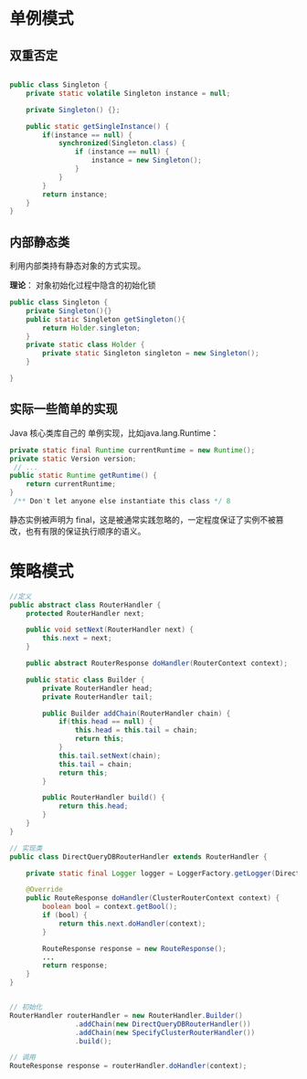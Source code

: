 
# 单例模式

## 双重否定

```java

public class Singleton {
    private static volatile Singleton instance = null;

    private Singleton() {};

    public static getSingleInstance() {
        if(instance == null) {
            synchronized(Singleton.class) {
                if (instance == null) {
                    instance = new Singleton();
                }
            }
        }
        return instance;
    }
}

```

## 内部静态类

利用内部类持有静态对象的方式实现。

**理论**： 对象初始化过程中隐含的初始化锁


```java
public class Singleton {
    private Singleton(){}
    public static Singleton getSingleton(){
        return Holder.singleton;
    } 
    private static class Holder {
        private static Singleton singleton = new Singleton();
    }

}
```

## 实际一些简单的实现
Java 核心类库自己的 单例实现，比如java.lang.Runtime：

```java
private static final Runtime currentRuntime = new Runtime();
private static Version version;
 // ...
public static Runtime getRuntime() {
    return currentRuntime;
}
 /** Don't let anyone else instantiate this class */ 8
```

静态实例被声明为 final，这是被通常实践忽略的，一定程度保证了实例不被篡改，也有有限的保证执行顺序的语义。                                                                                                                                                                                                                                                                                                                                                                                                                              


# 策略模式

```java
//定义
public abstract class RouterHandler {
    protected RouterHandler next;

    public void setNext(RouterHandler next) {
        this.next = next;
    }

    public abstract RouterResponse doHandler(RouterContext context);

    public static class Builder {
        private RouterHandler head;
        private RouterHandler tail;

        public Builder addChain(RouterHandler chain) {
            if(this.head == null) {
                this.head = this.tail = chain;
                return this;
            }
            this.tail.setNext(chain);
            this.tail = chain;
            return this;
        }

        public RouterHandler build() {
            return this.head;
        }
    }
}

// 实现类
public class DirectQueryDBRouterHandler extends RouterHandler {

    private static final Logger logger = LoggerFactory.getLogger(DirectQueryDBRouterHandler.class);

    @Override
    public RouteResponse doHandler(ClusterRouterContext context) {
        boolean bool = context.getBool();
        if (bool) {
            return this.next.doHandler(context);
        }

        RouteResponse response = new RouteResponse();
        ...
        return response;
    }
}


// 初始化
RouterHandler routerHandler = new RouterHandler.Builder()
                .addChain(new DirectQueryDBRouterHandler())
                .addChain(new SpecifyClusterRouterHandler())
                .build();

// 调用
RouteResponse response = routerHandler.doHandler(context);

```